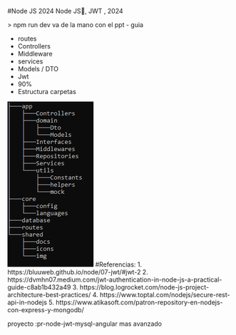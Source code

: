 #Node JS 2024
Node JS📗,  JWT  , 2024
</hr>
 > npm run dev

</hr>
va de la mano con el ppt - guia

- routes
- Controllers
- Middleware
- services
- Models / DTO
- Jwt
- 90%
- Estructura carpetas

</hr>
<img src="./main.jpg" />

</hr>
#Referencias:
1. https://bluuweb.github.io/node/07-jwt/#jwt-2
2. https://dvmhn07.medium.com/jwt-authentication-in-node-js-a-practical-guide-c8ab1b432a49
3. https://blog.logrocket.com/node-js-project-architecture-best-practices/
4. https://www.toptal.com/nodejs/secure-rest-api-in-nodejs
5. https://www.atikasoft.com/patron-repository-en-nodejs-con-express-y-mongodb/


proyecto :pr-node-jwt-mysql-angular mas avanzado